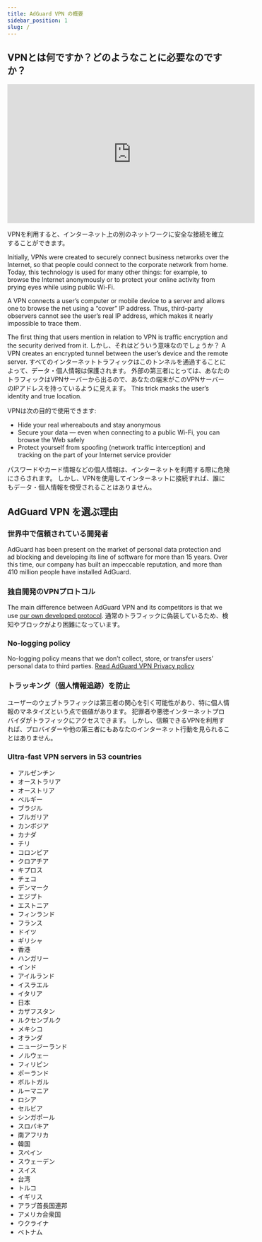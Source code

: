 ```yaml
---
title: AdGuard VPN の概要
sidebar_position: 1
slug: /
---
```


## VPNとは何ですか？どのようなことに必要なのですか？

<iframe width="560" height="315" class="youtube-video" src="https://www.youtube-nocookie.com/embed/7149L3xPmSE" title="YouTube video player" frameborder="0" allow="accelerometer; autoplay; clipboard-write; encrypted-media; gyroscope; picture-in-picture" allowfullscreen></iframe>

VPNを利用すると、インターネット上の別のネットワークに安全な接続を確立することができます。

Initially, VPNs were created to securely connect business networks over the Internet, so that people could connect to the corporate network from home. Today, this technology is used for many other things: for example, to browse the Internet anonymously or to protect your online activity from prying eyes while using public Wi-Fi.

A VPN connects a user’s computer or mobile device to a server and allows one to browse the net using a “cover” IP address. Thus, third-party observers cannot see the user’s real IP address, which makes it nearly impossible to trace them.

The first thing that users mention in relation to VPN is traffic encryption and the security derived from it. しかし、それはどういう意味なのでしょうか？ A VPN creates an encrypted tunnel between the user’s device and the remote server. すべてのインターネットトラフィックはこのトンネルを通過することによって、データ・個人情報は保護されます。 外部の第三者にとっては、あなたのトラフィックはVPNサーバーから出るので、あなたの端末がこのVPNサーバーのIPアドレスを持っているように見えます。 This trick masks the user’s identity and true location.

VPNは次の目的で使用できます:

- Hide your real whereabouts and stay anonymous
- Secure your data — even when connecting to a public Wi-Fi, you can browse the Web safely
- Protect yourself from spoofing (network traffic interception) and tracking on the part of your Internet service provider

パスワードやカード情報などの個人情報は、インターネットを利用する際に危険にさらされます。 しかし、VPNを使用してインターネットに接続すれば、誰にもデータ・個人情報を傍受されることはありません。

## AdGuard VPN を選ぶ理由

### 世界中で信頼されている開発者

AdGuard has been present on the market of personal data protection and ad blocking and developing its line of software for more than 15 years. Over this time, our company has built an impeccable reputation, and more than 410 million people have installed AdGuard.

### 独自開発のVPNプロトコル

The main difference between AdGuard VPN and its competitors is that we use [our own developed protocol](/general/adguard-vpn-protocol). 通常のトラフィックに偽装しているため、検知やブロックがより困難になっています。

### No-logging policy

No-logging policy means that we don’t collect, store, or transfer users’ personal data to third parties. [Read AdGuard VPN Privacy policy](https://adguard-vpn.com/privacy.html)

### トラッキング（個人情報追跡）を防止

ユーザーのウェブトラフィックは第三者の関心を引く可能性があり、特に個人情報のマネタイズという点で価値があります。 犯罪者や悪徳インターネットプロバイダがトラフィックにアクセスできます。 しかし、信頼できるVPNを利用すれば、プロバイダーや他の第三者にもあなたのインターネット行動を見られることはありません。

### Ultra-fast VPN servers in 53 countries

- アルゼンチン
- オーストラリア
- オーストリア
- ベルギー
- ブラジル
- ブルガリア
- カンボジア
- カナダ
- チリ
- コロンビア
- クロアチア
- キプロス
- チェコ
- デンマーク
- エジプト
- エストニア
- フィンランド
- フランス
- ドイツ
- ギリシャ
- 香港
- ハンガリー
- インド
- アイルランド
- イスラエル
- イタリア
- 日本
- カザフスタン
- ルクセンブルク
- メキシコ
- オランダ
- ニュージーランド
- ノルウェー
- フィリピン
- ポーランド
- ポルトガル
- ルーマニア
- ロシア
- セルビア
- シンガポール
- スロバキア
- 南アフリカ
- 韓国
- スペイン
- スウェーデン
- スイス
- 台湾
- トルコ
- イギリス
- アラブ首長国連邦
- アメリカ合衆国
- ウクライナ
- ベトナム
